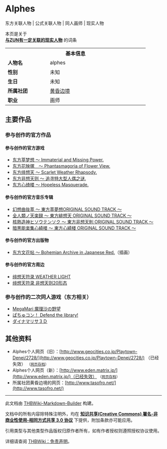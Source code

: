 # Alphes

<!-- source html: G:\repos\THBWiki-Markdown-Builder\THBWikiMarkdown\Temp\main\7\7a\ns0%3AAlphes.html -->

东方关联人物 | 公式关联人物 | 同人画师 | 现实人物

本页是关于  
 **[与ZUN有一定关联的现实人物](./东方关联人物列表.md)** 的词条
<table><tbody><tr><th colspan="2">基本信息</th></tr><tr><td style="width:120px"><b>人物名</b></td><td style="min-width:300px">alphes</td></tr><tr><td><b>性别</b></td><td>未知</td></tr><tr><td><b>生日</b></td><td>未知</td></tr><tr><td><b>所属社团</b></td><td><a href="./黄昏边境.md" title="黄昏边境">黄昏边境</a></td></tr><tr><td><b>职业</b></td><td>画师</td></tr></tbody></table>



## 主要作品

### 参与创作的官方作品

#### 参与创作的官方游戏
- [东方萃梦想 ～ Immaterial and Missing Power.](./东方萃梦想.md)
- [东方花映塚　～ Phantasmagoria of Flower View.](./东方花映塚.md)
- [东方绯想天 ～ Scarlet Weather Rhapsody.](./东方绯想天.md)
- [东方非想天则 ～ 追寻特大型人偶之谜.](./东方非想天则.md)
- [东方心绮楼 ～ Hopeless Masquerade.](./东方心绮楼.md)


#### 参与创作的官方音乐专辑
- [幻想曲抜萃 ～ 東方萃夢想ORIGINAL SOUND TRACK ～](./幻想曲拔萃.md)
- [全人類ノ天楽録 ～ 東方緋想天 ORIGINAL SOUND TRACK ～](./全人类的天乐录.md)
- [核熱造神ヒソウテンソク ～ 東方非想天則 ORIGINAL SOUND TRACK ～](./核热造神非想天则.md)
- [暗黒能楽集心綺楼 ～ 東方心綺楼 ORIGINAL SOUND TRACK ～](./暗黑能乐集心绮楼.md)


#### 参与创作的官方出版物
- [东方文花帖 ～ Bohemian Archive in Japanese Red.](./东方文花帖_～_Bohemian_Archive_in_Japanese_Red..md)（插画）


#### 参与创作的官方周边
- [绯想天符录 WEATHER LIGHT](./绯想天符录_WEATHER_LIGHT.md)
- [绯想天符录 非想天则20形态](./绯想天符录_非想天则20形态.md)


### 参与创作的二次同人游戏（东方相关）
- [MegaMari 魔理沙の野望](./MegaMari_魔理沙の野望.md)
- [ぱちゅコン！ Defend the library!](./ぱちゅコン！_Defend_the_library!.md)
- [ダイナマリサ３Ｄ](./ダイナマリサ３Ｄ.md)


## 其他资料
- Alphes个人网页（旧）：[http://www.geocities.co.jp/Playtown-Denei/2728/](http://www.geocities.co.jp/Playtown-Denei/2728/) （已经失效） <small>（[网页存档](http://web.archive.org/web/20041209125450/http://www.geocities.co.jp:80/Playtown-Denei/2728/)）</small>
- Alphes个人网页（新）：[http://www.eden.matrix.jp/](http://www.eden.matrix.jp/)（已经失效） <small>（[网页存档](http://web.archive.org/web/20230522000623/http://eden.matrix.jp/)）</small>
- 所属社团黄昏边境的网页：[http://www.tasofro.net/](http://www.tasofro.net/)





---

此文档由 [THBWiki-Markdown-Builder](https://github.com/Delsin-Yu/THBWiki-Markdown-Builder) 构建。

文档中的所有内容除特殊注明外，均在 [**知识共享(Creative Commons) 署名-非商业性使用-相同方式共享 3.0 协议**](https://creativecommons.org/licenses/by-sa/3.0/deed.zh-hans) 下提供，附加条款亦可能应用。

引用类型与其他类型作品版权归原作者所有，如有作者授权则遵照授权协议使用。

详细请查阅 [THBWiki：免责声明](https://thbwiki.cc/THBWiki:%E5%85%8D%E8%B4%A3%E5%A3%B0%E6%98%8E)。

